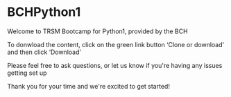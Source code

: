 # BCHPython1

Welcome to TRSM Bootcamp for Python1, provided by the BCH

To donwload the content, click on the green link button ‘Clone or download’ and then click ‘Download’

Please feel free to ask questions, or let us know if you're having any issues getting set up

Thank you for your time and we're excited to get started!